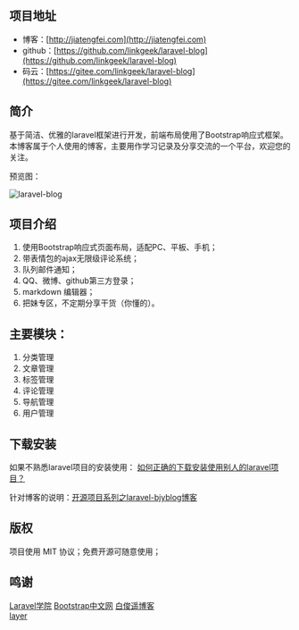 
## 项目地址

- 博客：[http://jiatengfei.com](http://jiatengfei.com)   
- github：[https://github.com/linkgeek/laravel-blog](https://github.com/linkgeek/laravel-blog)   
- 码云：[https://gitee.com/linkgeek/laravel-blog](https://gitee.com/linkgeek/laravel-blog)    

## 简介
基于简洁、优雅的laravel框架进行开发，前端布局使用了Bootstrap响应式框架。本博客属于个人使用的博客，主要用作学习记录及分享交流的一个平台，欢迎您的关注。

预览图：

![laravel-blog](http://www.jiatengfei.com/images/home/preview.jpg)  

## 项目介绍
1. 使用Bootstrap响应式页面布局，适配PC、平板、手机；
2. 带表情包的ajax无限级评论系统；
3. 队列邮件通知；
4. QQ、微博、github第三方登录；
5. markdown 编辑器；
6. 把妹专区，不定期分享干货（你懂的）。

## 主要模块：
1. 分类管理
2. 文章管理
3. 标签管理
4. 评论管理
5. 导航管理
6. 用户管理

## 下载安装
 
如果不熟悉laravel项目的安装使用： [如何正确的下载安装使用别人的laravel项目？](https://jiatengfei.com/article/148)  

针对博客的说明：[开源项目系列之laravel-bjyblog博客](https://jiatengfei.com/article/129)  

## 版权
项目使用 MIT 协议；免费开源可随意使用；

## 鸣谢

[Laravel学院](http://laravelacademy.org/)
[Bootstrap中文网](http://www.bootcss.com/)
[白俊遥博客](https://baijunyao.com/)    
[layer](http://layer.layui.com/)
